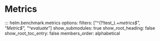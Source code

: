 # Metrics

::: helm.benchmark.metrics
    options:
        filters: ["^(?!test_).+_metrics$", "Metric$", "^evaluate_"]
        show_submodules: true
        show_root_heading: false
        show_root_toc_entry: false
        members_order: alphabetical
